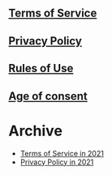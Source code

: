 ## [Terms of Service](/policies/terms)
## [Privacy Policy](/policies/privacy)
## [Rules of Use](/policies/rules)
## [Age of consent](/policies/age-of-consent)

# Archive
* [Terms of Service in 2021](/policies/terms-before-2022)
* [Privacy Policy in 2021](/policies/privacy-before-2022)
